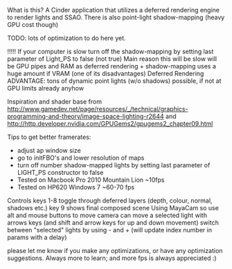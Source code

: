 What is this?
A Cinder application that utilizes a deferred rendering engine to render lights and SSAO. There is also point-light shadow-mapping (heavy GPU cost though)

TODO: lots of optimization to do here yet.

!!!!! If your computer is slow turn off the shadow-mapping by setting last parameter of Light_PS to false (not true)
Main reason this will be slow will be GPU pipes and RAM as deferred rendering + shadow-mapping uses a huge amount if VRAM (one of its disadvantages)
Deferred Rendering ADVANTAGE: tons of dynamic point lights (w/o shadows) possible, if not at GPU limits already anyhow

Inspiration and shader base from http://www.gamedev.net/page/resources/_/technical/graphics-programming-and-theory/image-space-lighting-r2644 and http://http.developer.nvidia.com/GPUGems2/gpugems2_chapter09.html

Tips to get better framerates:
 - adjust ap window size
 - go to initFBO's and lower resolution of maps
 - turn off number shadow-mapped lights by setting last parameter of LIGHT_PS constructor to false
 - Tested on Macbook Pro 2010 Mountain Lion ~10fps
 - Tested on HP620 Windows 7 ~60-70 fps

Controls
keys 1-8 toggle through deferred layers (depth, colour, normal, shadows etc.)
key 9 shows final composed scene
Using MayaCam so use alt and mouse buttons to move camera
can move a selected light with arrows keys (and shift and arrow keys for up and down movement)
switch between "selected" lights by using - and + (will update index number in params with a delay)

please let me know if you make any optimizations, or have any optimization suggestions. Always more to learn; and more fps is always appreciated :)
